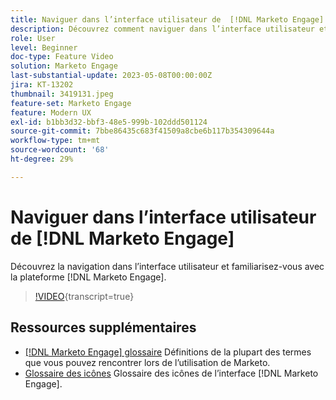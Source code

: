 ```yaml
---
title: Naviguer dans l’interface utilisateur de  [!DNL Marketo Engage]
description: Découvrez comment naviguer dans l’interface utilisateur et vous familiariser avec votre façon de contourner la plateforme  [!DNL Marketo Engage] .
role: User
level: Beginner
doc-type: Feature Video
solution: Marketo Engage
last-substantial-update: 2023-05-08T00:00:00Z
jira: KT-13202
thumbnail: 3419131.jpeg
feature-set: Marketo Engage
feature: Modern UX
exl-id: b1bb3d32-bbf3-48e5-999b-102ddd501124
source-git-commit: 7bbe86435c683f41509a8cbe6b117b354309644a
workflow-type: tm+mt
source-wordcount: '68'
ht-degree: 29%

---
```


# Naviguer dans l’interface utilisateur de [!DNL Marketo Engage]

Découvrez la navigation dans l’interface utilisateur et familiarisez-vous avec la plateforme [!DNL Marketo Engage].

>[!VIDEO](https://video.tv.adobe.com/v/3419131/?learn=on){transcript=true}

## Ressources supplémentaires

* [[!DNL Marketo Engage] glossaire](https://experienceleague.adobe.com/docs/marketo/using/getting-started-with-marketo/marketo-glossary.html?lang=en)
Définitions de la plupart des termes que vous pouvez rencontrer lors de l’utilisation de Marketo.
* [Glossaire des icônes](https://experienceleague.adobe.com/docs/marketo/using/product-docs/marketo-engage-modern-ux/icon-glossary.html?lang=en)
Glossaire des icônes de l’interface [!DNL Marketo Engage].
